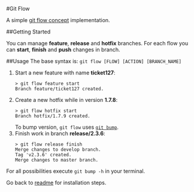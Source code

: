 #Git Flow

A simple [git flow concept](http://nvie.com/posts/a-successful-git-branching-model/) implementation.

##Getting Started

You can manage __feature__, __release__ and __hotfix__ branches.
For each flow you can __start__, __finish__ and __push__ changes
in branch.

##Usage
The base syntax is:
`git flow [FLOW] [ACTION] [BRANCH_NAME]`

1. Start a new feature with name __ticket127__:
   ```
   > git flow feature start
   Branch feature/ticket127 created.
   ```
2. Create a new hotfix while in version __1.7.8__:
   ```
   > git flow hotfix start
   Branch hotfix/1.7.9 created.
   ```
   To bump version, `git flow` uses [`git bump`](bump.md).
3. Finish work in branch __release/2.3.6__:
   ```
   > git flow release finish
   Merge changes to develop branch.
   Tag 'v2.3.6' created.
   Merge changes to master branch.
   ```

For all possibilities execute `git bump -h` in your terminal.

Go back to [readme](../README.md) for installation steps.
